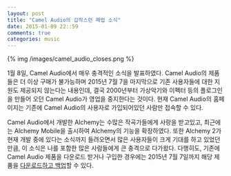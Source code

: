 ```yaml
---
layout: post
title: "Camel Audio의 갑작스런 폐업 소식"
date: 2015-01-09 22::59
comments: true
categories: music
---
```


{% img /images/camel_audio_closes.png %}

1월 8일, Camel Audio에서 매우 충격적인 소식을 발표하였다. Camel Audio의 제품들은 더 이상 구매가 불가능하며 2015년 7월 7을 마지막으로 기존 사용자들에 대한 지원도 제공되지 않는다는 내용인데, 결국 2000년부터 가상악기와 이펙터 등의 플로그인을 만들어 오던 Camel Audio가 영업을 중지한다는 것이다. 현재 Camel Audio의 홈페이지는 기존에 Camel Audio의 사용자로 가입되어있던 사람만 접속할 수 있다.

<!--more-->

Camel Audio에서 개발한 Alchemy는 수많은 작곡가들에게 사랑을 받고있고, 최근에는 Alchemy Mobile을 출시하여 Alchemy의 기능을 확장하였다. 또한 Alchemy 2가 현재 개발 중에 있다는 소식까지 들려오면서 많은 사용자들이 크게 기대를 하고 있었던 만큼, 이 소식은 나를 포함한 많은 사람들에게 큰 충격으로 다가왔다. 다행히도, 기존에 Camel Audio 제품을 다운로드 받거나 구입한 경우에는 2015년 7월 7일까지 해당 제품을 [다운로드하고 백업](http://www.camelaudio.com/faqs/User_Account/How_do_I_Download_and_Backup_My_Products)할 수 있다.
